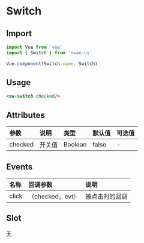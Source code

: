 # Switch
## Import
```javascript
import Vue from 'vue'
import { Switch } from 'swan-ui'

Vue.component(Switch.name, Switch)
```

## Usage
```xml
<sw-switch checked/>
```

## Attributes

|参数|说明|类型|默认值|可选值
|:--|:--|:--|:--|:--|
|checked|开关值|Boolean|false|-


## Events

|名称|回调参数|说明
|:--|:--|:--|
|click|（checked，evt）|被点击时的回调


## Slot

无